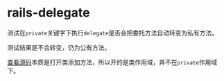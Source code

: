 # rails-delegate

测试在`private`关键字下执行`delegate`是否会把委托方法自动转变为私有方法。

测试结果是不会转变，仍为公有方法。

[查看源码](https://github.com/rails/rails/blob/master/activesupport/lib/active_support/core_ext/module/delegation.rb#L244)本质是打开类添加方法，所以开的是类作用域，并不在`private`作用域下。

